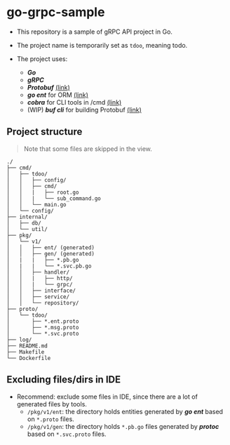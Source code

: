 # go-grpc-sample

- This repository is a sample of gRPC API project in Go.
- The project name is temporarily set as `tdoo`, meaning todo.

- The project uses:
    - **_Go_**
    - **_gRPC_**
    - **_Protobuf_** [(link)](https://protobuf.dev/) 
    - **_go ent_** for ORM [(link)](https://entgo.io/)
    - **_cobra_** for CLI tools in /cmd [(link)](https://cobra.dev/)
    - (WIP) **_buf cli_** for building Protobuf [(link)](https://buf.build/product/cli)

## Project structure

> Note that some files are skipped in the view.

```
./
├── cmd/
│   ├── tdoo/
│   │   ├── config/
│   │   ├── cmd/
│   │   |   ├── root.go
│   │   |   └── sub_command.go
│   │   └── main.go
│   └── config/
├── internal/
│   ├── db/
│   └── util/
├── pkg/
│   └── v1/
│   │   ├── ent/ (generated)
│   │   ├── gen/ (generated)
│   |   |   ├── *.pb.go
│   |   |   └── *.svc.pb.go
│   │   ├── handler/
│   │   |   ├── http/
│   │   |   └── grpc/
│   │   ├── interface/
│   │   ├── service/
│   │   └── repository/
├── proto/
│   └── tdoo/
│       ├── *.ent.proto
│       ├── *.msg.proto
│       └── *.svc.proto
├── log/
├── README.md
├── Makefile
└── Dockerfile
```

## Excluding files/dirs in IDE

- Recommend: exclude some files in IDE, since there are a lot of generated files by tools.
    - `/pkg/v1/ent`: the directory holds entities generated by **_go ent_** based on `*.proto` files.
    - `/pkg/v1/gen`: the directory holds `*.pb.go` files generated by **_protoc_** based on `*.svc.proto` files.

